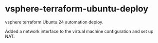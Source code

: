 # vsphere-terraform-ubuntu-deploy
vsphere terraform Ubuntu 24 automation deploy.

Added a network interface to the virtual machine configuration and set up NAT.





